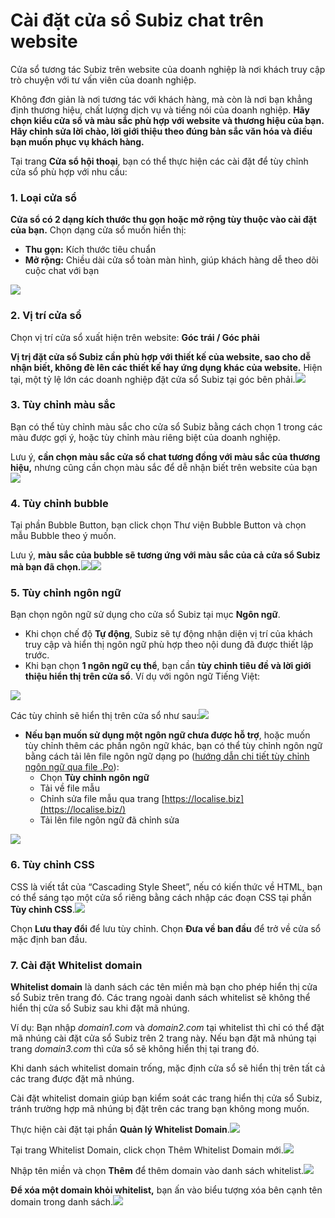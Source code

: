 # Cài đặt cửa sổ Subiz chat trên website

Cửa sổ tương tác Subiz trên website của doanh nghiệp là nơi khách truy cập trò chuyện với tư vấn viên của doanh nghiệp.

Không đơn giản là nơi tương tác với khách hàng, mà còn là nơi bạn khẳng định thương hiệu, chất lượng dịch vụ và tiếng nói của doanh nghiệp. **Hãy chọn kiểu cửa sổ và màu sắc phù hợp với website và thương hiệu của bạn. Hãy chỉnh sửa lời chào, lời giới thiệu theo đúng bản sắc văn hóa và điều bạn muốn phục vụ khách hàng.**

Tại trang **Cửa sổ hội thoại**, bạn có thể thực hiện các cài đặt để tùy chỉnh cửa sổ phù hợp với nhu cầu:

### **1. Loại cửa sổ**

**Cửa sổ có 2 dạng kích thước thu gọn hoặc mở rộng tùy thuộc vào cài đặt của bạn.** Chọn dạng cửa sổ muốn hiển thị:

* **Thu gọn:** Kích thước tiêu chuẩn
* **Mở rộng:** Chiều dài cửa sổ toàn màn hình, giúp khách hàng dễ theo dõi cuộc chat với bạn

![](https://docv4.subiz.com/wp-content/uploads/2018/02/widgettype-1.png)

### **2. Vị trí cửa sổ**

Chọn vị trí cửa sổ xuất hiện trên website: **Góc trái / Góc phải**

**Vị trị đặt cửa sổ Subiz cần phù hợp với thiết kế của website, sao cho dễ nhận biết, không đè lên các thiết kế hay ứng dụng khác của website.** Hiện tại, một tỷ lệ lớn các doanh nghiệp đặt cửa sổ Subiz tại góc bên phải.![](https://docv4.subiz.com/wp-content/uploads/2018/02/widgetposition-1.png)

### **3. Tùy chỉnh màu sắc**

Bạn có thể tùy chỉnh màu sắc cho cửa sổ Subiz bằng cách chọn 1 trong các màu được gợi ý, hoặc tùy chỉnh màu riêng biệt của doanh nghiệp.

Lưu ý, **cần chọn màu sắc cửa sổ chat tương đồng với màu sắc của thương hiệu,** nhưng cũng cần chọn màu sắc để dễ nhận biết trên website của bạn![](https://docv4.subiz.com/wp-content/uploads/2018/02/widgetcolour-1.png)

### **4. Tùy chỉnh bubble**

Tại phần Bubble Button, bạn click chọn Thư viện Bubble Button và chọn mẫu Bubble theo ý muốn.

Lưu ý, **màu sắc của bubble sẽ tương ứng với màu sắc của cả cửa sổ Subiz mà bạn đã chọn.**![](https://docv4.subiz.com/wp-content/uploads/2018/02/bubble-button-1.png)![](http://docv4.subiz.com/wp-content/uploads/2018/02/bubble-library.png)

### **5. Tùy chỉnh ngôn ngữ**

Bạn chọn ngôn ngữ sử dụng cho cửa sổ Subiz tại mục **Ngôn ngữ**.

* Khi chọn chế độ **Tự động**, Subiz sẽ tự động nhận diện vị trí của khách truy cập và hiển thị ngôn ngữ phù hợp theo nội dung đã được thiết lập trước.
* Khi bạn chọn **1 ngôn ngữ cụ thể**, bạn cần **tùy chỉnh tiêu đề và lời giới thiệu hiển thị trên cửa sổ**. Ví dụ với ngôn ngữ Tiếng Việt:

![](https://docv4.subiz.com/wp-content/uploads/2018/02/language-1.png)

Các tùy chỉnh sẽ hiển thị trên cửa sổ như sau:![](http://docv4.subiz.com/wp-content/uploads/2018/01/Title-and-introduction.png)

* **Nếu bạn muốn sử dụng một ngôn ngữ chưa được hỗ trợ**, hoặc muốn tùy chỉnh thêm các phần ngôn ngữ khác, bạn có thể tùy chỉnh ngôn ngữ bằng cách tải lên file ngôn ngữ dạng po \([hướng dẫn chi tiết tùy chỉnh ngôn ngữ qua file .Po](https://docv4.subiz.com/tuy-chinh-ngon-ngu-cua-so-subiz-qua-file-po/)\):
  * Chọn **Tùy chỉnh ngôn ngữ**
  * Tải về file mẫu
  * Chỉnh sửa file mẫu qua trang [https://localise.biz](https://localise.biz/)​
  * Tải lên file ngôn ngữ đã chỉnh sửa

![](https://docv4.subiz.com/wp-content/uploads/2018/02/customize-language.png)

### **6. Tùy chỉnh CSS**

CSS là viết tắt của “Cascading Style Sheet”, nếu có kiến thức về HTML, bạn có thể sáng tạo một cửa sổ riêng bằng cách nhập các đoạn CSS tại phần **Tùy chỉnh CSS**.![](https://docv4.subiz.com/wp-content/uploads/2018/02/csscustomize.png)

Chọn **Lưu thay đổi** để lưu tùy chỉnh. Chọn **Đưa về ban đầu** để trở về cửa sổ mặc định ban đầu.

### **7. Cài đặt Whitelist domain**

**Whitelist domain** là danh sách các tên miền mà bạn cho phép hiển thị cửa sổ Subiz trên trang đó. Các trang ngoài danh sách whitelist sẽ không thể hiển thị cửa sổ Subiz sau khi đặt mã nhúng.

Ví dụ: Bạn nhập _domain1.com_ và _domain2.com_ tại whitelist thì chỉ có thể đặt mã nhúng cài đặt cửa sổ Subiz trên 2 trang này. Nếu bạn đặt mã nhúng tại trang _domain3.com_ thì cửa sổ sẽ không hiển thị tại trang đó.

Khi danh sách whitelist domain trống, mặc định cửa sổ sẽ hiển thị trên tất cả các trang được đặt mã nhúng.

Cài đặt whitelist domain giúp bạn kiểm soát các trang hiển thị cửa sổ Subiz, tránh trường hợp mã nhúng bị đặt trên các trang bạn không mong muốn.

Thực hiện cài đặt tại phần **Quản lý Whitelist Domain**.![](http://docv4.subiz.com/wp-content/uploads/2018/02/whitelist-domain-manage.png)

Tại trang Whitelist Domain, click chọn Thêm Whitelist Domain mới.![](http://docv4.subiz.com/wp-content/uploads/2018/02/whitelist-domain-page.png)

Nhập tên miền và chọn **Thêm** để thêm domain vào danh sách whitelist.![](http://docv4.subiz.com/wp-content/uploads/2018/02/add-whitelist.png)

**Để xóa một domain khỏi whitelist,** bạn ấn vào biểu tượng xóa bên cạnh tên domain trong danh sách.![](http://docv4.subiz.com/wp-content/uploads/2018/02/delete-domain.png)

